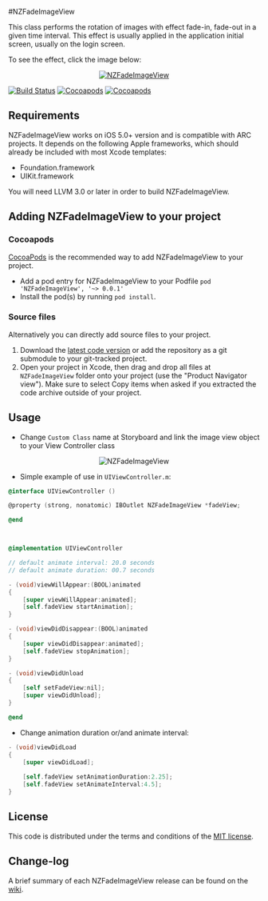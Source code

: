#NZFadeImageView

This class performs the rotation of images with effect fade-in, fade-out in a given time interval.
This effect is usually applied in the application initial screen, usually on the login screen.

To see the effect, click the image below:

<p align="center">
  <a href="http://youtu.be/n84T4YqJzT8"><img src="http://s30.postimg.org/9pt4mv0cx/NZFade_Image_View.png" alt="NZFadeImageView" title="NZFadeImageView"></a>
</p>

[![Build Status](https://api.travis-ci.org/NZN/NZFadeImageView.png)](https://api.travis-ci.org/NZN/NZFadeImageView.png)
[![Cocoapods](https://cocoapod-badges.herokuapp.com/v/NZFadeImageView/badge.png)](http://beta.cocoapods.org/?q=NZFadeImageView)
[![Cocoapods](https://cocoapod-badges.herokuapp.com/p/NZFadeImageView/badge.png)](http://beta.cocoapods.org/?q=NZFadeImageView)

## Requirements

NZFadeImageView works on iOS 5.0+ version and is compatible with ARC projects. It depends on the following Apple frameworks, which should already be included with most Xcode templates:

* Foundation.framework
* UIKit.framework

You will need LLVM 3.0 or later in order to build NZFadeImageView.

## Adding NZFadeImageView to your project

### Cocoapods

[CocoaPods](http://cocoapods.org) is the recommended way to add NZFadeImageView to your project.

* Add a pod entry for NZFadeImageView to your Podfile `pod 'NZFadeImageView', '~> 0.0.1'`
* Install the pod(s) by running `pod install`.

### Source files

Alternatively you can directly add source files to your project.

1. Download the [latest code version](https://github.com/NZN/NZFadeImageView/archive/master.zip) or add the repository as a git submodule to your git-tracked project.
2. Open your project in Xcode, then drag and drop all files at `NZFadeImageView` folder onto your project (use the "Product Navigator view"). Make sure to select Copy items when asked if you extracted the code archive outside of your project.

## Usage

* Change `Custom Class` name at Storyboard and link the image view object to your View Controller class

<p align="center">
  <img src="http://s9.postimg.org/61wrm1173/NZFade_Image_View.png" alt="NZFadeImageView" title="NZFadeImageView">
</p>


* Simple example of use in `UIViewController.m`:

```objective-c
@interface UIViewController ()

@property (strong, nonatomic) IBOutlet NZFadeImageView *fadeView;

@end



@implementation UIViewController

// default animate interval: 20.0 seconds
// default animate duration: 00.7 seconds

- (void)viewWillAppear:(BOOL)animated
{
    [super viewWillAppear:animated];
    [self.fadeView startAnimation];
}

- (void)viewDidDisappear:(BOOL)animated
{
    [super viewDidDisappear:animated];
    [self.fadeView stopAnimation];
}

- (void)viewDidUnload
{
    [self setFadeView:nil];
    [super viewDidUnload];
}

@end
```

* Change animation duration or/and animate interval:

```objective-c
- (void)viewDidLoad
{
    [super viewDidLoad];
    
    [self.fadeView setAnimationDuration:2.25];
    [self.fadeView setAnimateInterval:4.5];
}
```

## License

This code is distributed under the terms and conditions of the [MIT license](LICENSE).

## Change-log

A brief summary of each NZFadeImageView release can be found on the [wiki](https://github.com/NZN/NZFadeImageView/wiki/Change-log).